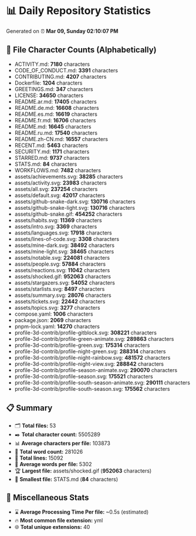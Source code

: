 # 📊 Daily Repository Statistics
Generated on ⏰ **Mar 09, Sunday 02:10:07 PM**

## 📂 File Character Counts (Alphabetically)
- ACTIVITY.md: **7180** characters
- CODE_OF_CONDUCT.md: **3391** characters
- CONTRIBUTING.md: **4207** characters
- Dockerfile: **1204** characters
- GREETINGS.md: **347** characters
- LICENSE: **34650** characters
- README.ar.md: **17405** characters
- README.de.md: **16608** characters
- README.es.md: **16619** characters
- README.fr.md: **16706** characters
- README.md: **16645** characters
- README.ru.md: **17540** characters
- README.zh-CN.md: **16557** characters
- RECENT.md: **5463** characters
- SECURITY.md: **1171** characters
- STARRED.md: **9737** characters
- STATS.md: **84** characters
- WORKFLOWS.md: **7482** characters
- assets/achievements.svg: **38285** characters
- assets/activity.svg: **23983** characters
- assets/all.svg: **237254** characters
- assets/default.svg: **42017** characters
- assets/github-snake-dark.svg: **130716** characters
- assets/github-snake-light.svg: **130716** characters
- assets/github-snake.gif: **454252** characters
- assets/habits.svg: **11369** characters
- assets/intro.svg: **3369** characters
- assets/languages.svg: **17918** characters
- assets/lines-of-code.svg: **3308** characters
- assets/mine-dark.svg: **38492** characters
- assets/mine-light.svg: **38465** characters
- assets/notable.svg: **224081** characters
- assets/people.svg: **57884** characters
- assets/reactions.svg: **11042** characters
- assets/shocked.gif: **952063** characters
- assets/stargazers.svg: **54052** characters
- assets/starlists.svg: **8497** characters
- assets/summary.svg: **28076** characters
- assets/tickets.svg: **22442** characters
- assets/topics.svg: **3277** characters
- compose.yaml: **1006** characters
- package.json: **2069** characters
- pnpm-lock.yaml: **14270** characters
- profile-3d-contrib/profile-gitblock.svg: **308221** characters
- profile-3d-contrib/profile-green-animate.svg: **289863** characters
- profile-3d-contrib/profile-green.svg: **175314** characters
- profile-3d-contrib/profile-night-green.svg: **288314** characters
- profile-3d-contrib/profile-night-rainbow.svg: **481572** characters
- profile-3d-contrib/profile-night-view.svg: **288842** characters
- profile-3d-contrib/profile-season-animate.svg: **290070** characters
- profile-3d-contrib/profile-season.svg: **175521** characters
- profile-3d-contrib/profile-south-season-animate.svg: **290111** characters
- profile-3d-contrib/profile-south-season.svg: **175562** characters

## 📋 Summary
- 🗂️ **Total files:** 53
- ✒️ **Total character count:** 5505289
- 📊 **Average characters per file:** 103873
- 📝 **Total word count:** 281026
- 🧾 **Total lines:** 15092
- 📐 **Average words per file:** 5302
- 🏆 **Largest file:** assets/shocked.gif (**952063** characters)
- 🥉 **Smallest file:** STATS.md (**84** characters)

## 🌟 Miscellaneous Stats
- ⌛ **Average Processing Time Per file:** ~0.5s (estimated)
- 🔥 **Most common file extension:** yml
- 🌐 **Total unique extensions:** 40
